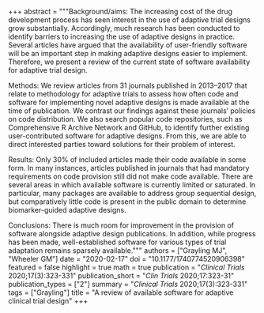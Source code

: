+++
abstract = """Background/aims: The increasing cost of the drug development process has seen interest in the use of adaptive trial designs grow substantially. Accordingly, much research has been conducted to identify barriers to increasing the use of adaptive designs in practice. Several articles have argued that the availability of user-friendly software will be an important step in making adaptive designs easier to implement. Therefore, we present a review of the current state of software availability for adaptive trial design.

Methods: We review articles from 31 journals published in 2013–2017 that relate to methodology for adaptive trials to assess how often code and software for implementing novel adaptive designs is made available at the time of publication. We contrast our findings against these journals’ policies on code distribution. We also search popular code repositories, such as Comprehensive R Archive Network and GitHub, to identify further existing user-contributed software for adaptive designs. From this, we are able to direct interested parties toward solutions for their problem of interest.

Results: Only 30% of included articles made their code available in some form. In many instances, articles published in journals that had mandatory requirements on code provision still did not make code available. There are several areas in which available software is currently limited or saturated. In particular, many packages are available to address group sequential design, but comparatively little code is present in the public domain to determine biomarker-guided adaptive designs.

Conclusions: There is much room for improvement in the provision of software alongside adaptive design publications. In addition, while progress has been made, well-established software for various types of trial adaptation remains sparsely available."""
authors = ["Grayling MJ", "Wheeler GM"]
date = "2020-02-17"
doi = "10.1177/1740774520906398"
featured = false
highlight = true
math = true
publication = "*Clinical Trials* 2020;17(3):323-331"
publication_short =  "*Clin Trials* 2020;17:323-31"
publication_types = ["2"]
summary =  "*Clinical Trials* 2020;17(3):323-331"
tags = ["Grayling"]
title = "A review of available software for adaptive clinical trial design"
+++
